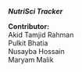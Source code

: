 ***NutriSci Tracker*** 

**Contributor:**                                 
Akid Tamjid Rahman                                        
Pulkit Bhatia                                       
Nusayba Hossain                                             
Maryam Malik                               
